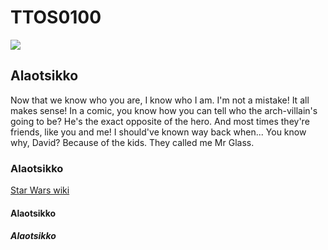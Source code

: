 # TTOS0100

![](http://s2.quickmeme.com/img/cf/cf4afac9410f7440943a70a7fdcaf7aac9a6adf2ef5d33e47cc94bafdbad2c88.jpg)

## Alaotsikko

Now that we know who you are, I know who I am. I'm not a mistake! It all makes sense! In a comic, you know how you can tell who the arch-villain's going to be? He's the exact opposite of the hero. And most times they're friends, like you and me! I should've known way back when... You know why, David? Because of the kids. They called me Mr Glass.

### Alaotsikko

[Star Wars wiki](http://starwars.wikia.com/wiki/Main_Page)

#### Alaotsikko

##### Alaotsikko
